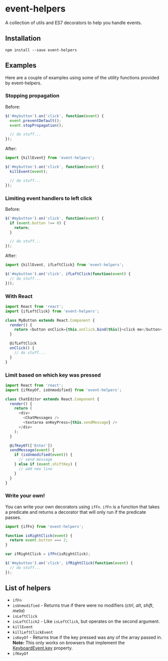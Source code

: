# event-helpers

A collection of utils and ES7 decorators to help you handle events.

## Installation

    npm install --save event-helpers

## Examples

Here are a couple of examples using some of the utility functions provided by
event-helpers.

### Stopping propagation

Before:

```javascript
$('#mybutton').on('click', function(event) {
  event.preventDefault();
  event.stopPropagation();

  // do stuff...
});
```

After:

```javascript
import {killEvent} from 'event-helpers';

$('#mybutton').on('click', function(event) {
  killEvent(event);

  // do stuff...
});
```

### Limiting event handlers to left click

Before:

```javascript
$('#mybutton').on('click', function(event) {
  if (event.button !== 0) {
    return;
  }

  // do stuff...
});
```

After:

```javascript
import {killEvent, ifLeftClick} from 'event-helpers';

$('#mybutton').on('click', ifLeftClick(function(event) {
  // do stuff...
}));
```

### With React

```javascript
import React from 'react';
import {ifLeftClick} from 'event-helpers';

class MyButton extends React.Component {
  render() {
    return <button onClick={this.onClick.bind(this)}>click me</button>;
  }

  @ifLeftClick
  onClick() {
    // do stuff...
  }
}
```


### Limit based on which key was pressed

```javascript
import React from 'react';
import {ifKeyOf, isUnmodified} from 'event-helpers';

class ChatEditor extends React.Component {
  render() {
    return (
      <div>
        <ChatMessages />
        <textarea onKeyPress={this.sendMessage} />
      </div>
    );
  }

  @ifKeyOf(['Enter'])
  sendMessage(event) {
    if (isUnmodified(event)) {
      // send message
    } else if (event.shiftKey) {
      // add new line
    }
  }
}
```


### Write your own!

You can write your own decorators using `ifFn`. `ifFn` is a function that takes
a predicate and returns a decorator that will only run if the predicate passes.

```javascript
import {ifFn} from 'event-helpers';

function isRightClick(event) {
  return event.button === 2;
}

var ifRightClick = ifFn(isRightClick);

$('#mybutton').on('click', ifRightClick(function(event) {
  // do stuff...
});
```

## List of helpers

- `ifFn`
- `isUnmodified` - Returns true if there were no modifiers (_ctrl_, _alt_,
  _shift_, _meta_)
- `isLeftClick`
- `isLeftClick2` - Like `isLeftClick`, but operates on the second argument.
- `killEvent`
- `killLeftClickEvent`
- `isKeyOf` - Returns true if the key pressed was any of the array passed in.
  **Note:** This only works on browsers that implement the
  [KeyboardEvent.key](https://developer.mozilla.org/en-US/docs/Web/API/KeyboardEvent/key)
  property.
- `ifKeyOf`
